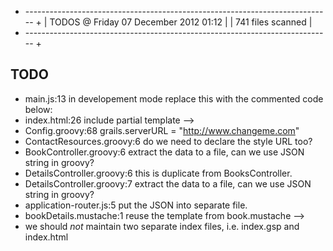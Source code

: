 + ---------------------------------------------------------------------------- +
| TODOS @ Friday 07 December 2012 01:12                                        |
| 741 files scanned                                                            |
+ ---------------------------------------------------------------------------- +

## TODO
* main.js:13  in developement mode replace this with the commented code below:
* index.html:26  include partial template -->
* Config.groovy:68  grails.serverURL = "http://www.changeme.com"
* ContactResources.groovy:6  do we need to declare the style URL too?
* BookController.groovy:6  extract the data to a file, can we use JSON string in groovy?
* DetailsController.groovy:6  this is duplicate from BooksController.
* DetailsController.groovy:7  extract the data to a file, can we use JSON string in groovy?
* application-router.js:5  put the JSON into separate file.
* bookDetails.mustache:1  reuse the template from book.mustache -->
* we should _not_ maintain two separate index files, i.e. index.gsp and index.html
